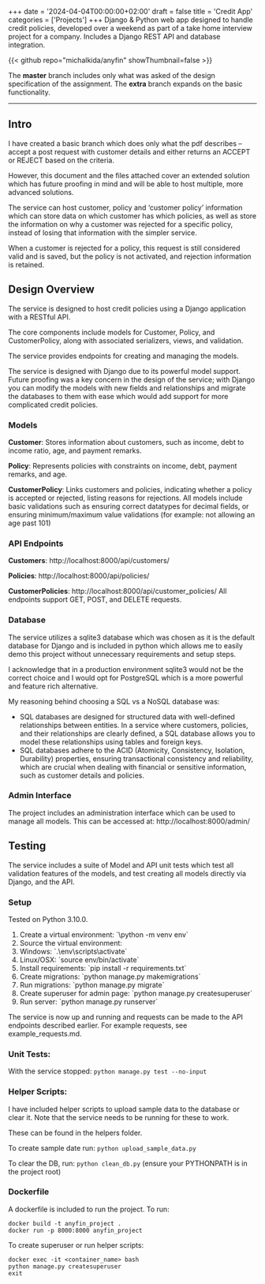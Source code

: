 +++
date = '2024-04-04T00:00:00+02:00'
draft = false
title = 'Credit App'
categories = ['Projects']
+++
Django & Python web app designed to handle credit policies, developed over a weekend as part of a take home interview project for a company. Includes a Django REST API and database integration.

{{< github repo="michalkida/anyfin" showThumbnail=false >}}

The **master** branch includes only what was asked of the design specification of the assignment.
The **extra** branch expands on the basic functionality.

---
## Intro
I have created a basic branch which does only what the pdf describes – accept a post request with customer details and either returns an ACCEPT or REJECT based on the criteria. 

However, this document and the files attached cover an extended solution which has future proofing in mind and will be able to host multiple, more advanced solutions. 

The service can host customer, policy and ‘customer policy’ information which can store data on which customer has which policies, as well as store the information on why a customer was rejected for a specific policy, instead of losing that information with the simpler service. 

When a customer is rejected for a policy, this request is still considered valid and is saved, but the policy is not activated, and rejection information is retained.

## Design Overview	
The service is designed to host credit policies using a Django application with a RESTful API. 

The core components include models for Customer, Policy, and CustomerPolicy, along with associated serializers, views, and validation. 

The service provides endpoints for creating and managing the models.

The service is designed with Django due to its powerful model support. Future proofing was a key concern in the design of the service; with Django you can modify the models with new fields and relationships and migrate the databases to them with ease which would add support for more complicated credit policies.

### Models
**Customer**: Stores information about customers, such as income, debt to income ratio, age, and payment remarks.

**Policy**: Represents policies with constraints on income, debt, payment remarks, and age.

**CustomerPolicy**: Links customers and policies, indicating whether a policy is accepted or rejected, listing reasons for rejections.
All models include basic validations such as ensuring correct datatypes for decimal fields, or ensuring minimum/maximum value validations (for example: not allowing an age past 101)

### API Endpoints
**Customers**: http://localhost:8000/api/customers/

**Policies**: http://localhost:8000/api/policies/

**CustomerPolicies**: http://localhost:8000/api/customer_policies/
All endpoints support GET, POST, and DELETE requests.

### Database
The service utilizes a sqlite3 database which was chosen as it is the default database for Django and is included in python which allows me to easily demo this project without unnecessary requirements and setup steps. 

I acknowledge that in a production environment sqlite3 would not be the correct choice and I would opt for PostgreSQL which is a more powerful and feature rich alternative.

My reasoning behind choosing a SQL vs a NoSQL database was:
- SQL databases are designed for structured data with well-defined relationships between entities. In a service where customers, policies, and their relationships are clearly defined, a SQL database allows you to model these relationships using tables and foreign keys.
- SQL databases adhere to the ACID (Atomicity, Consistency, Isolation, Durability) properties, ensuring transactional consistency and reliability, which are crucial when dealing with financial or sensitive information, such as customer details and policies.

### Admin Interface
The project includes an administration interface which can be used to manage all models. This can be accessed at: http://localhost:8000/admin/

## Testing
The service includes a suite of Model and API unit tests which test all validation features of the models, and test creating all models directly via Django, and the API.

### Setup
Tested on Python 3.10.0.

<ol>
<li>Create a virtual environment: `\python -m venv env`</li>
<li>Source the virtual environment:</li>
<li>Windows: `.\env\scripts\activate`</li>
<li>Linux/OSX: `source env/bin/activate`</li>
<li>Install requirements: `pip install -r requirements.txt`</li>
<li>Create migrations: `python manage.py makemigrations`</li>
<li>Run migrations: `python manage.py migrate`</li>
<li>Create superuser for admin page: `python manage.py createsuperuser`</li>
<li>Run server: `python manage.py runserver`</li>
</ol>
The service is now up and running and requests can be made to the API endpoints described earlier. For example requests, see example_requests.md.

### Unit Tests:
With the service stopped: `python manage.py test --no-input`

### Helper Scripts:
I have included helper scripts to upload sample data to the database or clear it. Note that the service needs to be running for these to work.

These can be found in the helpers folder.

To create sample date run: `python upload_sample_data.py`

To clear the DB, run: `python clean_db.py` (ensure your PYTHONPATH is in the project root)

### Dockerfile
A dockerfile is included to run the project. To run:
``` 
docker build -t anyfin_project .
docker run -p 8000:8000 anyfin_project
```
To create superuser or run helper scripts:
``` 
docker exec -it <container_name> bash
python manage.py createsuperuser
exit
```




